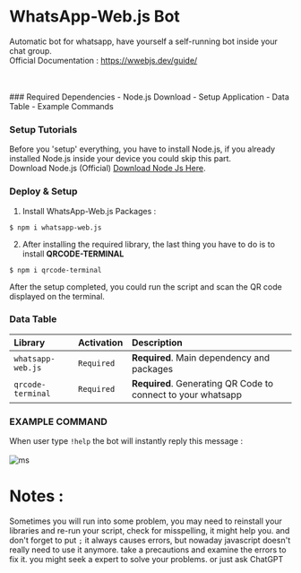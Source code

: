 # WhatsApp-Web.js Bot
Automatic bot for whatsapp, have yourself a self-running bot inside your chat group. <br>
Official Documentation : https://wwebjs.dev/guide/ <br><br>

<br>
### Required Dependencies
- Node.js Download
- Setup Application
- Data Table
- Example Commands

<br>

### Setup Tutorials
Before you 'setup' everything, you have to install Node.js, if you already installed Node.js inside your device you could skip this part. <br>
Download Node.js (Official)  [Download Node Js Here](https://nodejs.org/).

### Deploy & Setup
1. Install WhatsApp-Web.js Packages :
   
```
$ npm i whatsapp-web.js
```
 2. After installing the required library, the last thing you have to do is to install **QRCODE-TERMINAL**
```
$ npm i qrcode-terminal
```

After the setup completed, you could run the script and scan the QR code displayed on the terminal.


### Data Table
| Library | Activation     | Description                |
| :-------- | :------- | :------------------------- |
| `whatsapp-web.js` | `Required` | **Required**. Main dependency and packages |
| `qrcode-terminal` | `Required` | **Required**. Generating QR Code to connect to your whatsapp |

### EXAMPLE COMMAND
When user type `!help` the bot will instantly reply this message : <br><br>
![ms](https://i.ibb.co/VTvgfKc/Whats-App-Image-2023-02-12-at-11-20-43.jpg)


# Notes :

Sometimes you will run into some problem, you may need to reinstall your libraries and re-run your script, check for misspelling, it might help you. and don't forget to put `;` it always causes errors, but nowaday javascript doesn't really need to use it anymore. take a precautions and examine the errors to fix it. you might seek a expert to solve your problems. or just ask ChatGPT

